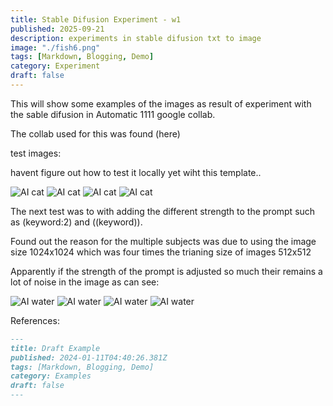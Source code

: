 ```yaml
---
title: Stable Difusion Experiment - w1
published: 2025-09-21
description: experiments in stable difusion txt to image
image: "./fish6.png"
tags: [Markdown, Blogging, Demo]
category: Experiment
draft: false
---
```


This will show some examples of the images as result of experiment with the sable difusion in Automatic 1111 google collab.

The collab used for this was found (here)

test images:

havent figure out how to test it locally yet wiht this template.. 

![AI cat](../../assets/images/post0/cat1.png)
![AI cat](../../assets/images/post0/cat2.png)
![AI cat](../../assets/images/post0/cat3.png)
![AI cat](../../assets/images/post0/cat4.png)

The next test was to with adding the different strength to the prompt such as (keyword:2) and ((keyword)).

Found out the reason for the multiple subjects was due to using the image size 1024x1024 which was four times the trianing size of images 512x512

Apparently if the strength of the prompt is adjusted so much their remains a lot of noise in the image as can see:

![AI water](../../assets/images/post0/water1.png)
![AI water](../../assets/images/post0/water2.png)
![AI water](../../assets/images/post0/water3.png)
![AI water](../../assets/images/post0/water4.png)





References:




```markdown
---
title: Draft Example
published: 2024-01-11T04:40:26.381Z
tags: [Markdown, Blogging, Demo]
category: Examples
draft: false
---
